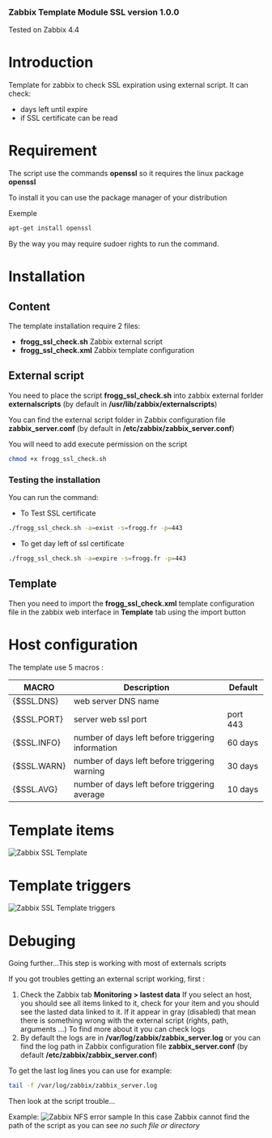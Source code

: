 ### Zabbix Template Module SSL version 1.0.0

Tested on Zabbix 4.4

# Introduction
Template for zabbix to check SSL expiration using external script.
It can check:
* days left until expire
* if SSL certificate can be read

# Requirement
The script use the commands **openssl** so it requires the linux package **openssl**

To install it you can use the package manager of your distribution

Exemple
```bash
apt-get install openssl
```
By the way you may require sudoer rights to run the command.

# Installation

## Content
The template installation require 2 files:
* **frogg_ssl_check.sh** Zabbix external script
* **frogg_ssl_check.xml** Zabbix template configuration

## External script

You need to place the script **frogg_ssl_check.sh** into zabbix external forlder **externalscripts** (by default in **/usr/lib/zabbix/externalscripts**) 

You can find the external script folder in Zabbix configuration file **zabbix_server.conf** (by default in **/etc/zabbix/zabbix_server.conf**)

You will need to add execute permission on the script
```bash
chmod +x frogg_ssl_check.sh 
```

### Testing the installation
You can run the command:
- To Test SSL certificate 
```bash
./frogg_ssl_check.sh -a=exist -s=frogg.fr -p=443
```
- To get day left of ssl certificate 
```bash
./frogg_ssl_check.sh -a=expire -s=frogg.fr -p=443
```
## Template

Then you need to import the **frogg_ssl_check.xml** template configuration file in the zabbix web interface in **Template** tab using the import button

# Host configuration
The template use 5 macros :

MACRO | Description | Default
----- | ----------- | -------
{$SSL.DNS} | web server DNS name | 
{$SSL.PORT} | server web ssl port | port 443
{$SSL.INFO} | number of days left before triggering information | 60 days
{$SSL.WARN} | number of days left before triggering warning | 30 days
{$SSL.AVG} | number of days left before triggering average | 10 days

# Template items
![Zabbix SSL Template](https://tool.frogg.fr/upload/github/zabbix-ssl/items.png)

# Template triggers
![Zabbix SSL Template triggers](https://tool.frogg.fr/upload/github/zabbix-ssl/triggers.png)

# Debuging

Going further...This step is working with most of externals scripts

If you got troubles getting an external script working, first :
1. Check the Zabbix tab **Monitoring > lastest data**
If you select an host, you should see all items linked to it, check for your item and you should see the lasted data linked to it.
If it appear in gray (disabled) that mean there is something wrong with the external script (rights, path, arguments ...)
To find more about it you can check logs
2. By default the logs are in **/var/log/zabbix/zabbix_server.log** or you can find the log path in Zabbix configuration file **zabbix_server.conf** (by default **/etc/zabbix/zabbix_server.conf**)

To get the last log lines you can use for example:
```bash
tail -f /var/log/zabbix/zabbix_server.log
```
Then look at the script trouble...

Example:
![Zabbix NFS error sample](https://tool.frogg.fr/upload/github/zabbix-nfs/error.png)
In this case Zabbix cannot find the path of the script as you can see *no such file or directory*
